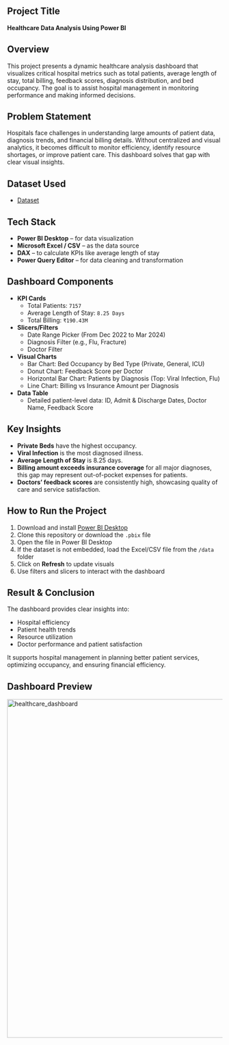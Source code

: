## Project Title
**Healthcare Data Analysis Using Power BI**
## Overview
This project presents a dynamic healthcare analysis dashboard that visualizes critical hospital metrics such as total patients, average length of stay, total billing, feedback scores, diagnosis distribution, and bed occupancy. The goal is to assist hospital management in monitoring performance and making informed decisions.
## Problem Statement
Hospitals face challenges in understanding large amounts of patient data, diagnosis trends, and financial billing details. Without centralized and visual analytics, it becomes difficult to monitor efficiency, identify resource shortages, or improve patient care. This dashboard solves that gap with clear visual insights.
## Dataset Used
- <a href="https://github.com/manshipriya01/healthcare_dashboard.pbix/blob/main/healthcare_data_analysis.xlsx">Dataset</a>
## Tech Stack
- **Power BI Desktop** – for data visualization
- **Microsoft Excel / CSV** – as the data source
- **DAX** – to calculate KPIs like average length of stay
- **Power Query Editor** – for data cleaning and transformation
## Dashboard Components
- **KPI Cards**
  - Total Patients: `7157`
  - Average Length of Stay: `8.25 Days`
  - Total Billing: `₹190.43M`
- **Slicers/Filters**
  - Date Range Picker (From Dec 2022 to Mar 2024)
  - Diagnosis Filter (e.g., Flu, Fracture)
  - Doctor Filter
- **Visual Charts**
  - Bar Chart: Bed Occupancy by Bed Type (Private, General, ICU)
  - Donut Chart: Feedback Score per Doctor
  - Horizontal Bar Chart: Patients by Diagnosis (Top: Viral Infection, Flu)
  - Line Chart: Billing vs Insurance Amount per Diagnosis
- **Data Table**
  - Detailed patient-level data: ID, Admit & Discharge Dates, Doctor Name, Feedback Score
 ## Key Insights
 - **Private Beds** have the highest occupancy.
- **Viral Infection** is the most diagnosed illness.
- **Average Length of Stay** is 8.25 days.
- **Billing amount exceeds insurance coverage** for all major diagnoses, this gap may represent out-of-pocket expenses for patients.
- **Doctors’ feedback scores** are consistently high, showcasing quality of care and service satisfaction.
## How to Run the Project
1. Download and install [Power BI Desktop](https://powerbi.microsoft.com/desktop/)
2. Clone this repository or download the `.pbix` file
3. Open the file in Power BI Desktop
4. If the dataset is not embedded, load the Excel/CSV file from the `/data` folder
5. Click on **Refresh** to update visuals
6. Use filters and slicers to interact with the dashboard
## Result & Conclusion
The dashboard provides clear insights into:
- Hospital efficiency
- Patient health trends
- Resource utilization
- Doctor performance and patient satisfaction
  
It supports hospital management in planning better patient services, optimizing occupancy, and ensuring financial efficiency.
## Dashboard Preview
<img width="1307" height="790" alt="healthcare_dashboard" src="https://github.com/user-attachments/assets/b074dee9-e761-4df9-b62a-0ab0558aa1a4" />



    
 























 










